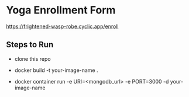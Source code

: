 # Yoga Enrollment Form
https://frightened-wasp-robe.cyclic.app/enroll

## Steps to Run

- clone this repo

- docker build -t your-image-name .

- docker container run -e URI=<mongodb_url> -e PORT=3000 -d your-image-name

